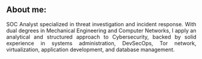 ## About me:
<p align="justify">SOC Analyst specialized in threat investigation and incident response. With dual degrees in Mechanical Engineering and Computer Networks, I apply an analytical and structured approach to Cybersecurity, backed by solid experience in systems administration, DevSecOps, Tor network, virtualization, application development, and database management.</p>

